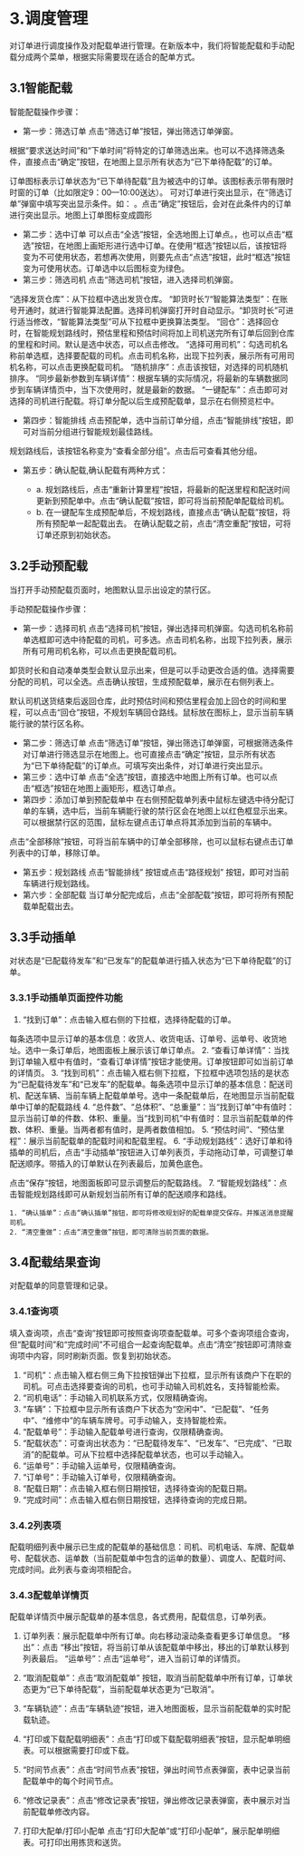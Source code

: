 # 3.调度管理
对订单进行调度操作及对配载单进行管理。在新版本中，我们将智能配载和手动配载分成两个菜单，根据实际需要现在适合的配单方式。
## 3.1智能配载

智能配载操作步骤：
* 第一步：筛选订单
点击“筛选订单”按钮，弹出筛选订单弹窗。

根据“要求送达时间”和“下单时间”将特定的订单筛选出来。也可以不选择筛选条件，直接点击“确定”按钮，在地图上显示所有状态为“已下单待配载”的订单。

订单图标表示订单状态为“已下单待配载”且为被选中的订单。该图标表示带有限时时窗的订单（比如限定9：00—10:00送达）。
可对订单进行突出显示，在“筛选订单”弹窗中填写突出显示条件。如：
。点击“确定”按钮后，会对在此条件内的订单进行突出显示。地图上订单图标变成圆形
* 第二步：选中订单
可以点击“全选”按钮，全选地图上订单点。，也可以点击“框选”按钮，在地图上画矩形进行选中订单。在使用“框选”按钮以后，该按钮将变为不可使用状态，若想再次使用，则要先点击“点选”按钮，此时“框选”按钮变为可使用状态。订单选中以后图标变为绿色。
* 第三步：筛选司机
点击“筛选司机”按钮，进入选择司机弹窗。

“选择发货仓库”：从下拉框中选出发货仓库。
“卸货时长”/“智能算法类型”：在账号开通时，就进行智能算法配置。选择司机弹窗打开时自动显示。“卸货时长”可进行适当修改，“智能算法类型”可从下拉框中更换算法类型。
“回仓”：选择回仓时，在智能规划路线时，预估里程和预估时间将加上司机送完所有订单后回到仓库的里程和时间。默认是选中状态，可以点击修改。
“选择可用司机”：勾选司机名称前单选框，选择要配载的司机。点击司机名称，出现下拉列表，展示所有可用司机名称，可以点击更换配载司机。
“随机排序”：点击该按钮，对选择的司机随机排序。
“同步最新参数到车辆详情”：根据车辆的实际情况，将最新的车辆数据同步到车辆详情页中，当下次使用时，就是最新的数据。
“一键配车”：点击即可对选择的司机进行配载。将订单分配以后生成预配载单，显示在右侧预览栏中。
* 第四步：智能排线
点击预配单，选中当前订单分组，点击“智能排线”按钮，即可对当前分组进行智能规划最佳路线。

规划路线后，该按钮名称变为“查看全部分组”。点击后可查看其他分组。
* 第五步：确认配载,确认配载有两种方式：

    * a.	规划路线后，点击“重新计算里程”按钮，将最新的配送里程和配送时间更新到预配单中。点击“确认配载”按钮，即可将当前预配单配载给司机。
    * b.	在一键配车生成预配单后，不规划路线，直接点击“确认配载”按钮，将所有预配单一起配载出去。
在确认配载之前，点击“清空重配”按钮，可将订单还原到初始状态。

## 3.2手动预配载
当打开手动预配载页面时，地图默认显示出设定的禁行区。

手动预配载操作步骤：
* 第一步：选择司机
点击“选择司机”按钮，弹出选择司机弹窗。勾选司机名称前单选框即可选中待配载的司机，可多选。点击司机名称，出现下拉列表，展示所有可用司机名称，可以点击更换配载司机。

卸货时长和自动凑单类型会默认显示出来，但是可以手动更改合适的值。选择需要分配的司机，可以全选。点击确认按钮，生成预配载单，展示在右侧列表上。

默认司机送货结束后返回仓库，此时预估时间和预估里程会加上回仓的时间和里程，可以点击“回仓”按钮，不规划车辆回仓路线。鼠标放在图标上，显示当前车辆能行驶的禁行区名称。
* 第二步：筛选订单
点击“筛选订单”按钮，弹出筛选订单弹窗，可根据筛选条件对订单进行筛选显示在地图上。也可直接点击“确定”按钮，显示所有状态为“已下单待配载”的订单点。可填写突出条件，对订单进行突出显示。
* 第三步：选中订单
点击“全选”按钮，直接选中地图上所有订单。也可以点击“框选”按钮在地图上画矩形，框选订单点。
* 第四步：添加订单到预配载单中
在右侧预配载单列表中鼠标左键选中待分配订单的车辆，选中后，当前车辆能行驶的禁行区会在地图上以红色框显示出来。可以根据禁行区的范围，鼠标左键点击订单点将其添加到当前的车辆中。

点击“全部移除”按钮，可将当前车辆中的订单全部移除，也可以鼠标右键点击订单列表中的订单，移除订单。
* 第五步：规划路线
点击“智能排线” 按钮或点击“路径规划” 按钮，即可对当前车辆进行规划路线。
* 第六步：全部配载
当订单分配完成后，点击“全部配载”按钮，即可将所有预配载单配载出去。
## 3.3手动插单
对状态是“已配载待发车”和“已发车”的配载单进行插入状态为“已下单待配载”的订单。

### 3.3.1手动插单页面控件功能
1. “找到订单”：点击输入框右侧的下拉框，选择待配载的订单。

每条选项中显示订单的基本信息：收货人、收货电话、订单号、运单号、收货地址。选中一条订单后，地图面板上展示该订单订单点。
2. “查看订单详情”：当找到订单输入框中有值时，“查看订单详情”按钮才能使用。订单按钮即可如当前订单的详情页。
3. “找到司机”：点击输入框右侧下拉框，下拉框中选项包括的是状态为“已配载待发车”和“已发车”的配载单。每条选项中显示订单的基本信息：配送司机、配送车辆、当前车辆上配载单单号。选中一条配载单后，在地图显示当前配载单中订单的配载路线
4. “总件数”、“总体积”、“总重量”：当“找到订单”中有值时：显示当前订单的件数、体积、重量。当“找到司机”中有值时：显示当前配载单的件数、体积、重量。当两者都有值时，是两者数值相加。
5. “预估时间”、“预估里程”：展示当前配载单的配载时间和配载里程。
6. “手动规划路线”：选好订单和待插单的司机后，点击“手动插单”按钮进入订单列表页，手动拖动订单，可调整订单配送顺序。带插入的订单默认在列表最后，加黄色底色。

点击“保存”按钮，地图面板即可显示调整后的配载路线。
7. “智能规划路线”：点击智能规划路线即可从新规划当前所有订单的配送顺序和路线。

    1. “确认插单”：点击“确认插单”按钮，即可将修改规划好的配载单提交保存。并推送消息提醒司机。
    2. “清空重做”：点击“清空重做”按钮，即可清除当前页面的数据。

## 3.4配载结果查询
对配载单的同意管理和记录。

### 3.4.1查询项
填入查询项，点击“查询”按钮即可按照查询项查配载单。可多个查询项组合查询，但“配载时间”和“完成时间”不可组合一起查询配载单。点击“清空”按钮即可清除查询项中内容，同时刷新页面。恢复到初始状态。
1. “司机”：点击输入框右侧三角下拉按钮弹出下拉框，显示所有该商户下在职的司机。可点击选择要查询的司机，也可手动输入司机姓名，支持智能检索。
2. “司机电话”：手动输入司机联系方式，仅限精确查询。
3. “车辆”：下拉框中显示所有该商户下状态为“空闲中”、“已配载”、“任务中”、“维修中”的车辆车牌号。可手动输入，支持智能检索。
4. “配载单号”：手动输入配载单号进行查询，仅限精确查询。
5. “配载状态”：可查询出状态为：“已配载待发车”、“已发车”、“已完成”、“已取消”的配载单。可从下拉框中选择配载单状态，也可以手动输入。
6. “运单号”：手动输入运单号，仅限精确查询。
7.  “订单号”：手动输入订单号，仅限精确查询。
8. “配载日期”：点击输入框右侧日期按钮，选择待查询的配载日期。
9. “完成时间”：点击输入框右侧日期按钮，选择待查询的完成日期。
### 3.4.2列表项

配载明细列表中展示已生成的配载单的基础信息：司机、司机电话、车牌、配载单号、配载状态、运单数（当前配载单中包含的运单的数量）、调度人、配载时间、完成时间。此列表与查询项相配合。
### 3.4.3配载单详情页


配载单详情页中展示配载单的基本信息，各式费用，配载信息，订单列表。
1. 订单列表：展示配载单中所有订单。向右移动滚动条查看更多订单信息。
“移出”：点击 “移出”按钮，将当前订单从该配载单中移出，移出的订单默认移到列表最后。
“运单号”：点击“运单号”，进入当前订单的详情页。
2. “取消配载单”：点击“取消配载单” 按钮，取消当前配载单中所有订单，订单状态更为“已下单待配载”，当前配载单状态更为“已取消”。
3. “车辆轨迹”：点击“车辆轨迹”按钮，进入地图面板，显示当前配载单的实时配载轨迹。
4. “打印或下载配载明细表”：点击“打印或下载配载明细表”按钮，显示配单明细表。可以根据需要打印或下载。

5. “时间节点表”：点击“时间节点表”按钮，弹出时间节点表弹窗，表中记录当前配载单中的每个时间节点。

6. “修改记录表”：点击“修改记录表”按钮，弹出修改记录表弹窗，表中展示对当前配载单修改内容。

7. 打印大配单/打印小配单
点击“打印大配单”或“打印小配单”，展示配单明细表。可打印出用拣货和送货。